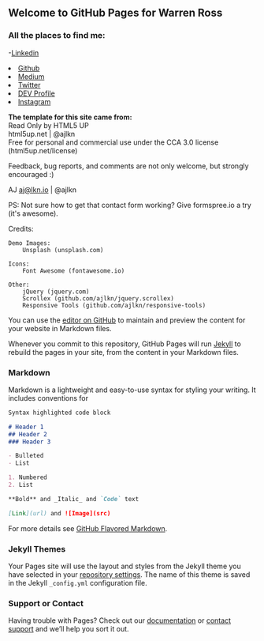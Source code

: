 ## Welcome to GitHub Pages  for Warren Ross

### All the places to find me:
-[Linkedin]("https://www.linkedin.com/in/warrenrross")
							<li><a href="https://github.com/warrenrross" class="icon brands fa-github"><span class="label">Github</span></a></li>
							<li><a href="https://medium.com/@warrenrross" class="icon brands fa-medium"><span class="label">Medium</span></a></li>
							<li><a href="https://twitter.com/warrenrross" class="icon brands fa-twitter"><span class="label">Twitter</span></a></li>
							<li><a href="https://dev.to/warrenrross" class="icon brands fa-dev"><span class="label">DEV Profile</span></a></li>
							<li><a href="https://www.instagram.com/warrenrross/" class="icon brands fa-instagram"><span class="label">Instagram</span></a></li>
						</ul>

**The template for this site came from:**  
Read Only by HTML5 UP  
html5up.net | @ajlkn  
Free for personal and commercial use under the CCA 3.0 license (html5up.net/license)

Feedback, bug reports, and comments are not only welcome, but strongly encouraged :)

AJ
aj@lkn.io | @ajlkn

PS: Not sure how to get that contact form working? Give formspree.io a try (it's awesome).


Credits:

	Demo Images:
		Unsplash (unsplash.com)

	Icons:
		Font Awesome (fontawesome.io)

	Other:
		jQuery (jquery.com)
		Scrollex (github.com/ajlkn/jquery.scrollex)
		Responsive Tools (github.com/ajlkn/responsive-tools)


You can use the [editor on GitHub](https://github.com/RandallPark/randallpark.github.io/edit/master/README.md) to maintain and preview the content for your website in Markdown files.

Whenever you commit to this repository, GitHub Pages will run [Jekyll](https://jekyllrb.com/) to rebuild the pages in your site, from the content in your Markdown files.

### Markdown

Markdown is a lightweight and easy-to-use syntax for styling your writing. It includes conventions for

```markdown
Syntax highlighted code block

# Header 1
## Header 2
### Header 3

- Bulleted
- List

1. Numbered
2. List

**Bold** and _Italic_ and `Code` text

[Link](url) and ![Image](src)
```

For more details see [GitHub Flavored Markdown](https://guides.github.com/features/mastering-markdown/).

### Jekyll Themes

Your Pages site will use the layout and styles from the Jekyll theme you have selected in your [repository settings](https://github.com/RandallPark/randallpark.github.io/settings). The name of this theme is saved in the Jekyll `_config.yml` configuration file.

### Support or Contact

Having trouble with Pages? Check out our [documentation](https://help.github.com/categories/github-pages-basics/) or [contact support](https://github.com/contact) and we’ll help you sort it out.

